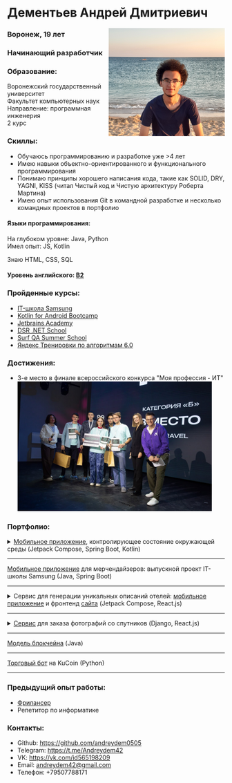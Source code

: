 <h1>Дементьев Андрей Дмитриевич</h1>
<img align="right" src="me.jpg" alt="моя фотография" style="height: 250px; object-fit: contain">
<h3>Воронеж, 19 лет</h3>
<h3>Начинающий разработчик</h3>
<h3>Образование:</h3>
Воронежский государственный университет<br>
Факультет компьютерных наук<br>
Направление: программная инженерия<br>
2 курс
<h3>Скиллы:</h3>
<ul>
    <li>Обучаюсь программированию и разработке уже >4 лет</li>
    <li>Имею навыки объектно-ориентированного и функционального программирования</li>
    <li>Понимаю принципы хорошего написания кода, такие как SOLID, DRY, YAGNI, KISS (читал Чистый код и Чистую 
    архитектуру Роберта Мартина)</li>
    <li>Имею опыт использования Git в командной разработке и несколько командных проектов в 
    портфолио</li>
</ul>
<h4>Языки программирования:</h4>
На глубоком уровне: Java, Python<br>
Имел опыт: JS, Kotlin
<p>Знаю HTML, CSS, SQL</p>
<h4>Уровень английского: <a href="https://disk.yandex.ru/i/3PaIluq00IfTOA">B2</a></h4>
<h3>Пройденные курсы:</h3>
<ul>
    <li><a href="https://disk.yandex.ru/i/CmshtTaNnDJ-kw">IT-школа Samsung</a></li>
    <li><a href="https://disk.yandex.ru/i/Ltr8u_cqfpVIDw">Kotlin for Android Bootcamp</a></li>
    <li><a href="https://hyperskill.org/profile/39616141">Jetbrains Academy</a></li>
    <li><a href="https://disk.yandex.ru/i/e1AWvACi5J5dLQ">DSR .NET School</a></li>
    <li><a href="https://disk.yandex.ru/d/Gu0DSm6WtlFuyg">Surf QA Summer School</a></li>
    <li><a href="https://yadi.sk/i/v2kh7mSmXQJQRg">Яндекс Тренировки по алгоритмам 6.0</a></li>
</ul>
<h3>Достижения:</h3>
<ul>
    <li>3-е место в финале всероссийского конкурса "Моя профессия - ИТ"</li>
    <img src="hackathon.jpg" alt="фотография с хакатона" style="height: 300px; object-fit: contain"/>
</ul>
<h3>Портфолио:</h3>
<details>
    <summary><a href="https://github.com/andreydem0505/HomeController">Мобильное приложение</a>, 
    контролирующее состояние окружающей среды (Jetpack Compose, Spring Boot, Kotlin)</summary><br>
    Создано за неделю командой из 5 человек на Kotlin for Android Bootcamp от Samsung. Затем переписано мной заново.
</details>
<hr/>
<a href="https://github.com/andreydem0505/TradeMate">Мобильное приложение</a>
для мерчендайзеров: выпускной проект IT-школы Samsung (Java, Spring Boot)
<hr/>
<details>
    <summary>Сервис для генерации уникальных описаний отелей: 
    <a href="https://github.com/Russian-IDEA/TravelParse-mobile">мобильное приложение</a> и фронтенд 
    <a href="https://github.com/Russian-IDEA/TravelParse-Web">сайта</a>
    (Jetpack Compose, React.js)</summary>
    <img src="travelparse-mobile1.png" alt="скриншот мобильного приложения" style="height: 300px; object-fit: contain"/>
    <img src="travelparse-mobile2.png" alt="скриншот мобильного приложения" style="height: 300px; object-fit: contain"/>
    <img src="travelparse-site.png" alt="скриншот сайта" style="height: 300px; object-fit: contain"/>
    <br>Написан на хакатоне за 2 недели
</details>
<hr/>
<details>
    <summary><a href="https://github.com/Russian-IDEA/terra_cognita">Сервис</a> 
    для заказа фотографий со спутников (Django, React.js)</summary>
    <img src="terra-cognita1.png" alt="скриншот сайта" style="height: 300px; object-fit: contain"/>
    <img src="terra-cognita2.png" alt="скриншот сайта" style="height: 300px; object-fit: contain"/>
    <br>Написан на хакатоне за 3 дня 
</details>
<hr/>
<a href="https://github.com/andreydem0505/Blockchain-Java">Модель блокчейна</a> (Java)
<hr/>
<a href="https://github.com/andreydem0505/Trading-bot">Торговый бот</a> на KuCoin (Python)
<hr/>
<h3>Предыдущий опыт работы:</h3>
<ul>
    <li><a href="https://a24.biz/authors/4805761/">Фрилансер</a></li>
    <li>Репетитор по информатике</li>
</ul>
<h3>Контакты:</h3>
<ul>
    <li>Github: <a href="https://github.com/andreydem0505">https://github.com/andreydem0505</a></li>
    <li>Telegram: <a href="https://t.me/Andreydem42">https://t.me/Andreydem42</a></li>
    <li>VK: <a href="https://vk.com/id565198209">https://vk.com/id565198209</a></li>
    <li>Email: <a href="mailto:andreydem42@gmail.com">andreydem42@gmail.com</a></li>
    <li>Телефон: +79507788171</li>
</ul>